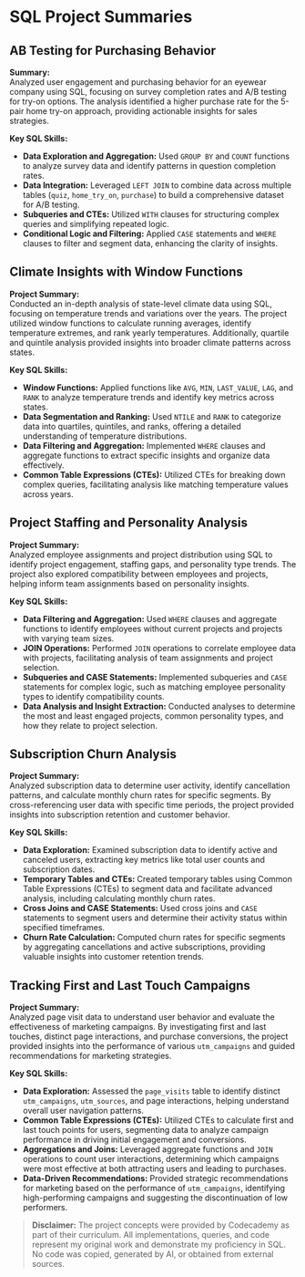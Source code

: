 # SQL Project Summaries

## AB Testing for Purchasing Behavior  
**Summary:**   
Analyzed user engagement and purchasing behavior for an eyewear company using SQL, focusing on survey completion rates and A/B testing for try-on options. The analysis identified a higher purchase rate for the 5-pair home try-on approach, providing actionable insights for sales strategies.

**Key SQL Skills:**  
- **Data Exploration and Aggregation:** Used `GROUP BY` and `COUNT` functions to analyze survey data and identify patterns in question completion rates.
- **Data Integration:** Leveraged `LEFT JOIN` to combine data across multiple tables (`quiz`, `home_try_on`, `purchase`) to build a comprehensive dataset for A/B testing.
- **Subqueries and CTEs:** Utilized `WITH` clauses for structuring complex queries and simplifying repeated logic.
- **Conditional Logic and Filtering:** Applied `CASE` statements and `WHERE` clauses to filter and segment data, enhancing the clarity of insights.

## Climate Insights with Window Functions
**Project Summary:**  
Conducted an in-depth analysis of state-level climate data using SQL, focusing on temperature trends and variations over the years. The project utilized window functions to calculate running averages, identify temperature extremes, and rank yearly temperatures. Additionally, quartile and quintile analysis provided insights into broader climate patterns across states.

**Key SQL Skills:**
- **Window Functions:** Applied functions like `AVG`, `MIN`, `LAST_VALUE`, `LAG`, and `RANK` to analyze temperature trends and identify key metrics across states.
- **Data Segmentation and Ranking:** Used `NTILE` and `RANK` to categorize data into quartiles, quintiles, and ranks, offering a detailed understanding of temperature distributions.
- **Data Filtering and Aggregation:** Implemented `WHERE` clauses and aggregate functions to extract specific insights and organize data effectively.
- **Common Table Expressions (CTEs):** Utilized CTEs for breaking down complex queries, facilitating analysis like matching temperature values across years.

## Project Staffing and Personality Analysis
**Project Summary:**  
Analyzed employee assignments and project distribution using SQL to identify project engagement, staffing gaps, and personality type trends. The project also explored compatibility between employees and projects, helping inform team assignments based on personality insights.

**Key SQL Skills:**
- **Data Filtering and Aggregation:** Used `WHERE` clauses and aggregate functions to identify employees without current projects and projects with varying team sizes.
- **JOIN Operations:** Performed `JOIN` operations to correlate employee data with projects, facilitating analysis of team assignments and project selection.
- **Subqueries and CASE Statements:** Implemented subqueries and `CASE` statements for complex logic, such as matching employee personality types to identify compatibility counts.
- **Data Analysis and Insight Extraction:** Conducted analyses to determine the most and least engaged projects, common personality types, and how they relate to project selection.

## Subscription Churn Analysis
**Project Summary:**  
Analyzed subscription data to determine user activity, identify cancellation patterns, and calculate monthly churn rates for specific segments. By cross-referencing user data with specific time periods, the project provided insights into subscription retention and customer behavior.

**Key SQL Skills:**
- **Data Exploration:** Examined subscription data to identify active and canceled users, extracting key metrics like total user counts and subscription dates.
- **Temporary Tables and CTEs:** Created temporary tables using Common Table Expressions (CTEs) to segment data and facilitate advanced analysis, including calculating monthly churn rates.
- **Cross Joins and CASE Statements:** Used cross joins and `CASE` statements to segment users and determine their activity status within specified timeframes.
- **Churn Rate Calculation:** Computed churn rates for specific segments by aggregating cancellations and active subscriptions, providing valuable insights into customer retention trends.

## Tracking First and Last Touch Campaigns
**Project Summary:**  
Analyzed page visit data to understand user behavior and evaluate the effectiveness of marketing campaigns. By investigating first and last touches, distinct page interactions, and purchase conversions, the project provided insights into the performance of various `utm_campaigns` and guided recommendations for marketing strategies.

**Key SQL Skills:**
- **Data Exploration:** Assessed the `page_visits` table to identify distinct `utm_campaigns`, `utm_sources`, and page interactions, helping understand overall user navigation patterns.
- **Common Table Expressions (CTEs):** Utilized CTEs to calculate first and last touch points for users, segmenting data to analyze campaign performance in driving initial engagement and conversions.
- **Aggregations and Joins:** Leveraged aggregate functions and `JOIN` operations to count user interactions, determining which campaigns were most effective at both attracting users and leading to purchases.
- **Data-Driven Recommendations:** Provided strategic recommendations for marketing based on the performance of `utm_campaigns`, identifying high-performing campaigns and suggesting the discontinuation of low performers.

> **Disclaimer:** The project concepts were provided by Codecademy as part of their curriculum. All implementations, queries, and code represent my original work and demonstrate my proficiency in SQL. No code was copied, generated by AI, or obtained from external sources.
